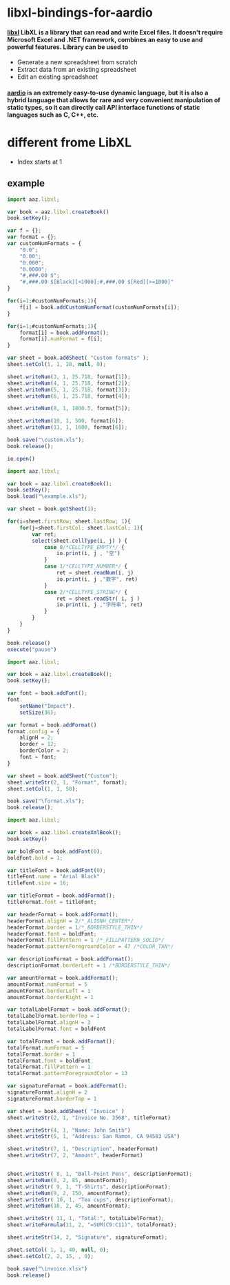 # libxl-bindings-for-aardio
#### [libxl](https://www.libxl.com/) LibXL is a library that can read and write Excel files. It doesn't require Microsoft Excel and .NET framework, combines an easy to use and powerful features. Library can be used to
* Generate a new spreadsheet from scratch
* Extract data from an existing spreadsheet
* Edit an existing spreadsheet
#### [aardio](http://www.aardio.com/)  is an extremely easy-to-use dynamic language, but it is also a hybrid language that allows for rare and very convenient manipulation of static types, so it can directly call API interface functions of static languages such as C, C++, etc.

# different frome LibXL
* Index starts at 1

## example
````javascript
import aaz.libxl;

var book = aaz.libxl.createBook()
book.setKey();

var f = {};
var format = {};
var customNumFormats = {
    "0.0";
    "0.00";
    "0.000";
    "0.0000";
    "#,###.00 $";
    "#,###.00 $[Black][<1000];#,###.00 $[Red][>=1000]"
}

for(i=1;#customNumFormats;1){
    f[i] = book.addCustomNumFormat(customNumFormats[i]);
}

for(i=1;#customNumFormats;1){
	format[i] = book.addFormat();
	format[i].numFormat = f[i];
}

var sheet = book.addSheet( "Custom formats" );
sheet.setCol(1, 1, 20, null, 0);

sheet.writeNum(3, 1, 25.718, format[1]);
sheet.writeNum(4, 1, 25.718, format[2]);
sheet.writeNum(5, 1, 25.718, format[3]);  
sheet.writeNum(6, 1, 25.718, format[4]);

sheet.writeNum(8, 1, 1800.5, format[5]);

sheet.writeNum(10, 1, 500, format[6]);
sheet.writeNum(11, 1, 1600, format[6]);

book.save("\custom.xls");
book.release();
````

````javascript
io.open()

import aaz.libxl;

var book = aaz.libxl.createBook();
book.setKey();
book.load("\example.xls");

var sheet = book.getSheet(1);   

for(i=sheet.firstRow; sheet.lastRow; 1){
	for(j=sheet.firstCol; sheet.lastCol; 1){
		var ret;
		select(sheet.cellType(i, j) ) {
			case 0/*CELLTYPE_EMPTY*/ {
				io.print(i, j , "空")
			}
			case 1/*CELLTYPE_NUMBER*/ {
				ret = sheet.readNum(i, j)
				io.print(i, j ,"数字", ret)
			}
			case 2/*CELLTYPE_STRING*/ {
				ret = sheet.readStr( i, j )
				io.print(i, j ,"字符串", ret)
			}
		}
	}
}

book.release()
execute("pause")
````

````javascript
import aaz.libxl;

var book = aaz.libxl.createBook();
book.setKey();

var font = book.addFont();
font.
	setName("Impact").
	setSize(36);

var format = book.addFormat()
format.config = {
    alignH = 2;
    border = 12;
    borderColor = 2;
    font = font;
}

var sheet = book.addSheet("Custom");
sheet.writeStr(2, 1, "Format", format);
sheet.setCol(1, 1, 50);

book.save("\format.xls");
book.release();
````

````javascript
import aaz.libxl;

var book = aaz.libxl.createXmlBook();
book.setKey()

var boldFont = book.addFont(0);
boldFont.bold = 1;

var titleFont = book.addFont(0);
titleFont.name = "Arial Black"
titleFont.size = 16;

var titleFormat = book.addFormat();
titleFormat.font = titleFont;

var headerFormat = book.addFormat();
headerFormat.alignH = 2/*_ALIGNH_CENTER*/
headerFormat.border = 1/*_BORDERSTYLE_THIN*/
headerFormat.font = boldFont;
headerFormat.fillPattern = 1 /*_FILLPATTERN_SOLID*/
headerFormat.patternForegroundColor = 47 /*COLOR_TAN*/

var descriptionFormat = book.addFormat();
descriptionFormat.borderLeft = 1 /*BORDERSTYLE_THIN*/

var amountFormat = book.addFormat();
amountFormat.numFormat = 5
amountFormat.borderLeft = 1
amountFormat.borderRight = 1

var totalLabelFormat = book.addFormat();
totalLabelFormat.borderTop = 1
totalLabelFormat.alignH = 3
totalLabelFormat.font = boldFont

var totalFormat = book.addFormat();
totalFormat.numFormat = 5
totalFormat.border = 1
totalFormat.font = boldFont
totalFormat.fillPattern = 1
totalFormat.patternForegroundColor = 13

var signatureFormat = book.addFormat();
signatureFormat.alignH = 2
signatureFormat.borderTop = 1

var sheet = book.addSheet( "Invoice" )
sheet.writeStr(2, 1, "Invoice No. 3568", titleFormat)

sheet.writeStr(4, 1, "Name: John Smith")
sheet.writeStr(5, 1, "Address: San Ramon, CA 94583 USA")

sheet.writeStr(7, 1, "Description", headerFormat)
sheet.writeStr(7, 2, "Amount", headerFormat)


sheet.writeStr( 8, 1, "Ball-Point Pens", descriptionFormat);
sheet.writeNum(8, 2, 85, amountFormat);
sheet.writeStr( 9, 1, "T-Shirts", descriptionFormat);
sheet.writeNum(9, 2, 150, amountFormat);
sheet.writeStr( 10, 1, "Tea cups", descriptionFormat);
sheet.writeNum(10, 2, 45, amountFormat);

sheet.writeStr( 11, 1, "Total:", totalLabelFormat);
sheet.writeFormula(11, 2, "=SUM(C9:C11)", totalFormat);

sheet.writeStr(14, 2, "Signature", signatureFormat);

sheet.setCol( 1, 1, 40, null, 0);
sheet.setCol(2, 2, 15, , 0);

book.save("\invoice.xlsx")
book.release()
````
